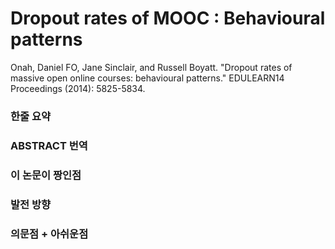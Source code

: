 # Dropout rates of MOOC : Behavioural patterns

Onah, Daniel FO, Jane Sinclair, and Russell Boyatt. "Dropout rates of massive open online courses: behavioural patterns." EDULEARN14 Proceedings (2014): 5825-5834.

### 한줄 요약



### ABSTRACT 번역

### 이 논문이 짱인점

### 발전 방향

### 의문점 + 아쉬운점




